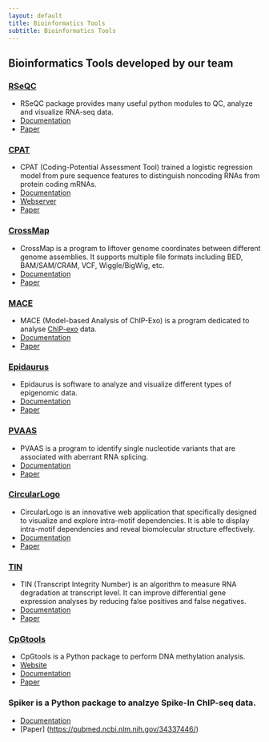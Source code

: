 ```yaml
---
layout: default
title: Bioinformatics Tools
subtitle: Bioinformatics Tools
---
```


## Bioinformatics Tools developed by our team

### [RSeQC](http://rseqc.sourceforge.net)

- RSeQC package provides many useful python modules to QC, analyze and visualize RNA-seq data.
- [Documentation](http://rseqc.sourceforge.net)
- [Paper](https://academic.oup.com/bioinformatics/article/28/16/2184/325191)

### [CPAT](http://rna-cpat.sourceforge.net/)

- CPAT (Coding-Potential Assessment Tool) trained a logistic regression model from pure sequence features to distinguish noncoding RNAs from protein coding mRNAs.
- [Documentation](http://rna-cpat.sourceforge.net/) 
- [Webserver](http://lilab.research.bcm.edu/cpat)   
- [Paper](https://academic.oup.com/nar/article/41/6/e74/2902455)

### [CrossMap](http://crossmap.sourceforge.net)

- CrossMap is a program to liftover genome coordinates between different genome assemblies. It supports multiple file formats including BED, BAM/SAM/CRAM, VCF, Wiggle/BigWig, etc. 
- [Documentation](http://crossmap.sourceforge.net/)
- [Paper](https://academic.oup.com/bioinformatics/article/30/7/1006/234947)

### [MACE](http://chipexo.sourceforge.net/)

- MACE (Model-based Analysis of ChIP-Exo) is a program dedicated to analyse [ChIP-exo](https://en.wikipedia.org/wiki/ChIP-exo) data. 
- [Documentation](http://chipexo.sourceforge.net/)
- [Paper](https://academic.oup.com/nar/article/42/20/e156/2902729)


### [Epidaurus](http://epidaurus.sourceforge.net/)

- Epidaurus is software to analyze and visualize different types of epigenomic data. 
- [Documentation](http://epidaurus.sourceforge.net/)
- [Paper](https://academic.oup.com/nar/article/43/2/e7/2414228)


### [PVAAS](http://pvaas.sourceforge.net/)

- PVAAS is a program to identify single nucleotide variants that are associated with aberrant RNA splicing. 
- [Documentation](http://pvaas.sourceforge.net)
- [Paper](https://academic.oup.com/bioinformatics/article/31/10/1668/176935)

### [CircularLogo](https://sourceforge.net/projects/circularlogo)

- CircularLogo is an innovative web application that specifically designed to visualize and explore intra-motif dependencies. It is able to display intra-motif dependencies and reveal biomolecular structure effectively. 
- [Documentation](https://sourceforge.net/projects/circularlogo)
- [Paper](https://bmcbioinformatics.biomedcentral.com/articles/10.1186/s12859-017-1680-2)

### [TIN](http://rseqc.sourceforge.net)
- TIN (Transcript Integrity Number) is an algorithm to measure RNA degradation at transcript level. It can improve differential gene expression analyses by reducing false positives and false negatives.
- [Documentation](http://rseqc.sourceforge.net)
- [Paper](https://bmcbioinformatics.biomedcentral.com/articles/10.1186/s12859-016-0922-z)

### [CpGtools](https://cpgtools.readthedocs.io/en/latest/)

- CpGtools is a Python package to perform DNA methylation analysis. 
- [Website](https://github.com/liguowang/cpgtools)
- [Documentation](https://cpgtools.readthedocs.io/en/latest) 
- [Paper](https://academic.oup.com/bioinformatics/advance-article-abstract/doi/10.1093/bioinformatics/btz916/5663456)

### Spiker is a Python package to analzye Spike-In ChIP-seq data.
- [Documentation](https://spiker.readthedocs.io/en/latest/)
- [Paper] (https://pubmed.ncbi.nlm.nih.gov/34337446/) 
